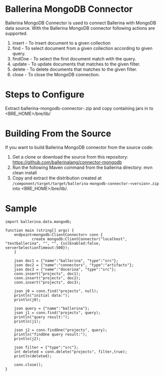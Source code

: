 # Ballerina MongoDB Connector

Ballerina MongoDB Connector is used to connect Ballerina with MongoDB data source. With the Ballerina MongoDB connector following actions are supported.

1. insert - To insert document to a given collection
2. find - To select document from a given collection according to given query.
3. findOne - To select the first document match with the query.
4. update - To update documents that matches to the given filter.
5. delete - To delete documents that matches to the given filter.
6. close - To close the MongoDB connection.



Steps to Configure
==================================

Extract ballerina-mongodb-connector-<version>.zip and copy containing jars in to <BRE_HOME>/bre/lib/

Building From the Source
==================================
If you want to build Ballerina MongoDB connector from the source code:

1. Get a clone or download the source from this repository:
    https://github.com/ballerinalang/connector-mongodb
2. Run the following Maven command from the ballerina directory: 
    mvn clean install
3. Copy and extract the distribution created at `/component/target/target/ballerina-mongodb-connector-<version>.zip`  into <BRE_HOME>/bre/lib/.



Sample
==================================

```ballerina
import ballerina.data.mongodb;

function main (string[] args) {
    endpoint<mongodb:ClientConnector> conn {
            create mongodb:ClientConnector("localhost", "testballerina", "", "", {sslEnabled:false, serverSelectionTimeout:500});
    }

    json doc1 = {"name":"ballerina", "type":"src"};
    json doc2 = {"name":"connectors", "type":"artifacts"};
    json doc3 = {"name":"docerina", "type":"src"};
    conn.insert("projects", doc1);
    conn.insert("projects", doc2);
    conn.insert("projects", doc3);

    json j0 = conn.find("projects", null);
    println("initial data:");
    println(j0);
    
    json query = {"name":"ballerina"};
    json j1 = conn.find("projects", query);
    println("query result:");
    println(j1);

    json j2 = conn.findOne("projects", query);
    println("findOne query result:");
    println(j2);
    
    json filter = {"type":"src"};
    int deleted = conn.delete("projects", filter,true);
    println(deleted);     
       
    conn.close();
}
```   
    

